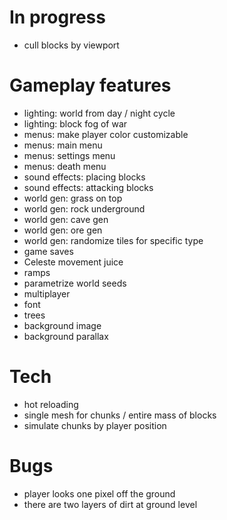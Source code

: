 # In progress
- cull blocks by viewport

# Gameplay features

- lighting: world from day / night cycle
- lighting: block fog of war
- menus: make player color customizable
- menus: main menu
- menus: settings menu
- menus: death menu
- sound effects: placing blocks
- sound effects: attacking blocks
- world gen: grass on top
- world gen: rock underground
- world gen: cave gen
- world gen: ore gen
- world gen: randomize tiles for specific type
- game saves
- Celeste movement juice
- ramps
- parametrize world seeds
- multiplayer
- font
- trees
- background image
- background parallax

# Tech
- hot reloading
- single mesh for chunks / entire mass of blocks
- simulate chunks by player position

# Bugs
- player looks one pixel off the ground
- there are two layers of dirt at ground level
